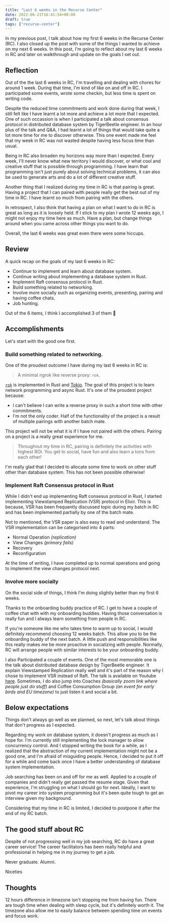 ```yaml
---
title: "Last 6 weeks in the Recurse Center"
date: 2022-06-21T16:41:54+08:00
draft: true
tags: ["recurse-center"]
---
```


In my previous post, I talk about how my first 6 weeks in the Recurse Center
(RC). I also closed up the post with some of the things I wanted to achieve on
my next 6 weeks. In this post, I'm going to reflect about my last 6 weeks in RC
and later on walkthrough and update on the goals I set out.

## Reflection

Out of the the last 6 weeks in RC, I'm travelling and dealing with chores for around
1 week.  During that time, I'm kind of like on and off in RC. I participated some events,
wrote some checkin, but less time is spent on writing code.

Despite the reduced time commitments and work done during that week, I still felt
like I have learnt a lot more and achieve a lot more that I expected. One of
such occassion is when I participated a talk about consensus protocol in
distributed database system by TigerBeetle engineer. In an hour plus of the
talk and Q&A, I had learnt a lot of things that would take quite
a lot more time for me to discover otherwise. This one event made me feel that
my week in RC was not wasted despite having less focus time than usual.

Being in RC also broaden my horizons way more than I expected. Every
week, I'll never know what new territory I would discover, or what
cool and creative stuff that is possible through programming. I have learn that
programming isn't just purely about solving technical problems, it can also be
used to generate arts and do a lot of different creative stuff.

Another thing that I realized during my time in RC is that pairing is great.
Having a project that I can paired with people really get the best out of my time
in RC. I have learnt so much from pairing with the others.

In retrospect, I also think that having a plan on what I want to do in RC is
great as long as it is loosely held. If I stick to my plan I wrote 12 weeks ago,
I might not enjoy my time here as much. Have a plan, but change things around when
you came across other things you want to do.

Overall, the last 6 weeks was great even there were some hiccups.

## Review

A quick recap on the goals of my last 6 weeks in RC:

- Continue to implement and learn about database system.
- Continue writing about implementing a database system in Rust.
- Implement Raft consensus protocol in Rust.
- Build something related to networking.
- Involve more socially such as organizing events, presenting, pairing and
having coffee chats.
- Job hunting.

Out of the 6 items, I think I accomplished 3 of them 🎉

## Accomplishments

Let's start with the good one first.

### Build something related to networking.

One of the proudest outcome I have during my last 6 weeks in RC is:

> A minimal ngrok like reverse proxy: `rok`.

[`rok`](https://github.com/kw7oe/rok) is implemented in Rust and [Tokio](https://tokio.rs/). The goal of this project is to learn network programming and async Rust. It's one of the proudest project because:

- I can't believe I can write a reverse proxy in such a short time with other
commitments.
- I'm not the only coder. Half of the functionality of the project is a result
of multiple pairings with another batch mate.

This project will not be what it is if I have not paired with the others. Pairing on a project is a really great experience for me.

> Throughout my time in RC, pairing is definitely the activities with highest ROI. You
get to social, have fun and also learn a tons from each other!

I'm really glad that I decided to allocate some time to work on other stuff
other than database system. This has not been possible otherwise!


### Implement Raft Consensus protocol in Rust

While I didn't end up implementing Raft consesus protocol in Rust, I
started implementing Viewstamped Replication (VSR) protocol in Elixir. This is
because, VSR has been frequently discussed topic during my batch in RC and has
been implemented partially by one of the batch mate.

Not to mentioned, the VSR paper is also easy to read and understand. The VSR
implementation can be categorised into 4 parts:

- Normal Operation _(replication)_
- View Changes _(primary fails)_
- Recovery
- Reconfiguration

At the time of writing, I have completed up to normal operations and going to
implement the view changes protocol next.

### Involve more socially

On the social side of things, I think I'm doing slightly better than my first
6 weeks.

Thanks to the onboarding buddy practice of RC. I get to have a couple of
coffee chat with with my onboarding buddies. Having those conversation is really
fun and I always learn something from people in RC.

If you're someone like me who takes time to warm up to social, I would definitely
recommend choosing 12 weeks batch. This allow you to be the onboarding buddy of the
next batch. A little push and responsibilities like this really makes me be more
proactive in socializing with people. Normally, RC will arrange people with
similar interests to be your onboarding buddy.

I also Participated a couple of events. One of the most memorable one is the talk about
distributed database design by TigerBeetle engineer. It explain Viewstamped Replication
really well and it's part of the reason why I chose to implement VSR instead of Raft.
The talk is available on Youtube [here](https://www.youtube.com/watch?v=rNmZZLant9o).
Sometimes, I do also jump into Coaches _(basically zoom link where people just
do stuff)_ and Coffee Consumption Group _(an event for early birds and EU
timezone)_ to just listen it and social a bit.

## Below expectations

Things don't always go well as we planned, so next, let's talk about things
that don't progress as I expected.

Regarding my work on database system, it doesn't progress as much as I hope
for. I'm currently still implementing the lock manager to allow concurrency
control. And I stopped writing the book for a while, as I realized that the
abstraction of my current implementation might not be a good one, and I'm
afraid of misguiding people. Hence, I decided to put it off for a while and
come back once I have a better understanding of database system implementation.

Job searching has been on and off for me as well. Applied to a couple of
companies and didn't really get passed the resume stage. Given that experience,
I'm struggling on what I should go for next. Ideally, I
want to pivot my career into system programming but it's been quite tough to get
an interview given my background.

Considering that my time in RC is limited, I decided to postpone it after the end of
my RC batch.

## The good stuff about RC

Despite of not progressing well in my job searching, RC do have a great career service!
The career facilitators has been really helpful and professional in helping me in
my journey to get a job.

Never graduate. Alumni.

Niceties

## Thoughts

12 hours difference in timezone isn't stopping me from having fun. There are
tough time when dealing with sleep cycle, but it's definitely worth it. The
timezone also allow me to easily balance between spending time on events and
focus work.
